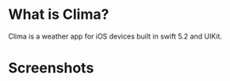 # What is Clima?
Clima is a weather app for iOS devices built in swift 5.2 and UIKit.

# Screenshots
